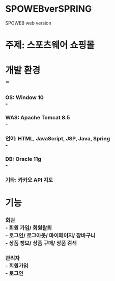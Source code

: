 # SPOWEBverSPRING
SPOWEB web version
<br>
<h1>주제: 스포츠웨어 쇼핑몰
<br>
<h1> 개발 환경
  <br>
- <h3>OS: Window 10
  <br>
- <h3>WAS: Apache Tomcat 8.5
  <br>
- <h3>언어: HTML, JavaScript, JSP, Java, Spring
  <br>
- <h3>DB: Oracle 11g
  <br>
- <h3>기타: 카카오 API 지도
<br>
<h1> 기능
<br>
<h3>회원
<br>
- 회원 가입/ 회원탈퇴
  <br>
- 로그인/ 로그아웃/ 마이페이지/ 장바구니
  <br>
- 상품 정보/ 상품 구매/ 상품 검색
  <br>
<h3>관리자
  <br>
- 회원가입
  <br>
- 로그인
